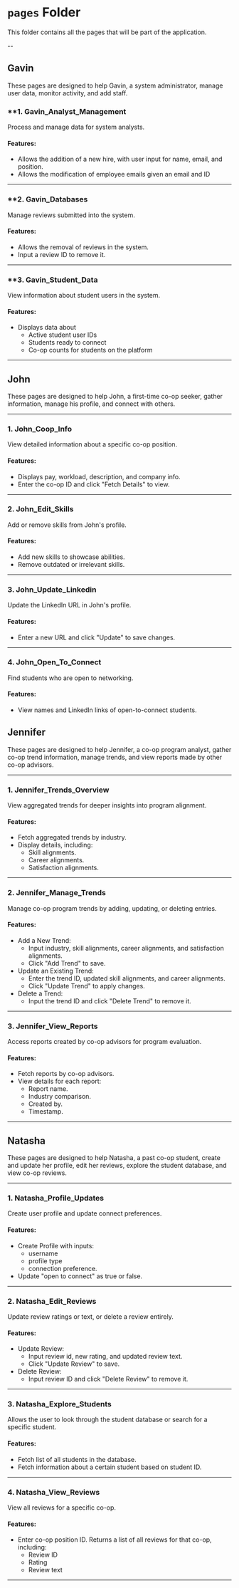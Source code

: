 # `pages` Folder

This folder contains all the pages that will be part of the application. 

--
## **Gavin**

These pages are designed to help Gavin, a system administrator, manage user data, monitor activity, and add staff.

### **1. Gavin_Analyst_Management
Process and manage data for system analysts.

#### **Features**:
- Allows the addition of a new hire, with user input for name, email, and position.
- Allows the modification of employee emails given an email and ID

---

### **2. Gavin_Databases
Manage reviews submitted into the system.

#### **Features**:
- Allows the removal of reviews in the system.
- Input a review ID to remove it.

---

### **3. Gavin_Student_Data
View information about student users in the system.

#### **Features**:
- Displays data about 
    - Active student user IDs
    - Students ready to connect
    - Co-op counts for students on the platform

---

## **John**

These pages are designed to help John, a first-time co-op seeker, gather information, manage his profile, and connect with others.

---

### **1. John_Coop_Info**
View detailed information about a specific co-op position.

#### **Features**:
- Displays pay, workload, description, and company info.
- Enter the co-op ID and click "Fetch Details" to view.

---

### **2. John_Edit_Skills**
Add or remove skills from John's profile.

#### **Features**:
- Add new skills to showcase abilities.
- Remove outdated or irrelevant skills.

---

### **3. John_Update_Linkedin**
Update the LinkedIn URL in John's profile.

#### **Features**:
- Enter a new URL and click "Update" to save changes.

---

### **4. John_Open_To_Connect**
Find students who are open to networking.

#### **Features**:
- View names and LinkedIn links of open-to-connect students.


## **Jennifer**

These pages are designed to help Jennifer, a co-op program analyst, gather co-op trend information, manage trends, and view reports made by other co-op advisors.

---
### **1. Jennifer_Trends_Overview**
View aggregated trends for deeper insights into program alignment.

#### **Features**:
- Fetch aggregated trends by industry.
- Display details, including:
  - Skill alignments.
  - Career alignments.
  - Satisfaction alignments.

---

### **2. Jennifer_Manage_Trends**
Manage co-op program trends by adding, updating, or deleting entries.

#### **Features**:
- Add a New Trend:
  -  Input industry, skill alignments, career alignments, and satisfaction alignments.
  - Click "Add Trend" to save. 
- Update an Existing Trend:
  - Enter the trend ID, updated skill alignments, and career alignments.
  - Click "Update Trend" to apply changes.
- Delete a Trend:
  - Input the trend ID and click "Delete Trend" to remove it.

---

### **3. Jennifer_View_Reports**
Access reports created by co-op advisors for program evaluation.

#### **Features**:
- Fetch reports by co-op advisors.
- View details for each report:
  - Report name.
  - Industry comparison.
  - Created by.
  - Timestamp.

---

## **Natasha**

These pages are designed to help Natasha, a past co-op student, create and update her profile, edit her reviews, explore the student database, and view co-op reviews.

---
### **1. Natasha_Profile_Updates**
Create user profile and update connect preferences.

#### **Features**:
- Create Profile with inputs:
    - username
    - profile type
    - connection preference.
- Update "open to connect" as true or false.

---

### **2. Natasha_Edit_Reviews**
Update review ratings or text, or delete a review entirely.

#### **Features**:
- Update Review:
  - Input review id, new rating, and updated review text.
  - Click "Update Review" to save. 
- Delete Review:
  - Input review ID and click "Delete Review" to remove it.

---

### **3. Natasha_Explore_Students**
Allows the user to look through the student database or search for a specific student.

#### **Features**:
- Fetch list of all students in the database.
- Fetch information about a certain student based on student ID.

---

### **4. Natasha_View_Reviews**
View all reviews for a specific co-op.

#### **Features**:
- Enter co-op position ID. Returns a list of all reviews for that co-op, including:
    - Review ID
    - Rating
    - Review text

---
